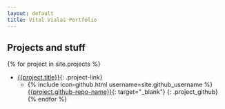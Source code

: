 ```yaml
---
layout: default
title: Vital Vialas Portfolio
---
```


## Projects and stuff


<!-- <p>Here is a list of selected pieces of work and projects that I have done, either for fun or at work</p> -->



{% for project in site.projects %}
* [{{project.title}}]({{project.url}}){: .project-link}
  * {% include icon-github.html username=site.github_username %} [{{project.github-repo-name}}]({{project.github-url}}){: target="_blank"}
  {: .project_github} 
{% endfor %}

